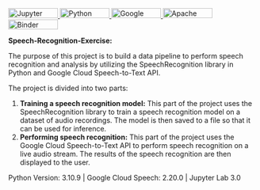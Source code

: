 <a href="https://jupyter.org">
    <img src="https://img.shields.io/badge/jupyter-%23FA0F00.svg?style=for-the-badge&logo=jupyter&logoColor=white" alt="Jupyter Notebook" width="100" height="20">
</a>

<a href="https://www.python.org">
    <img src="https://img.shields.io/badge/python-3670A0?style=for-the-badge&logo=python&logoColor=ffdd54" alt="Python" width="100" height="20">
</a>

<a href="https://cloud.google.com">
    <img src="https://img.shields.io/badge/GoogleCloud-%234285F4.svg?style=for-the-badge&logo=google-cloud&logoColor=white" alt="Google Cloud" width="100" height="20">
</a>

<a href="https://www.apache.org">
    <img src="https://img.shields.io/badge/apache-%23D42029.svg?style=for-the-badge&logo=apache&logoColor=white" alt="Apache" width="100" height="20">
</a>

<a href="https://mybinder.org/v2/gh/JESUSC1/Speech-Recognition-Exercise.git/HEAD">
  <img src="https://mybinder.org/badge_logo.svg" alt="Binder" width="100" height="20">
</a>
</p>

<p><b>Speech-Recognition-Exercise:</b></p>

<p>The purpose of this project is to build a data pipeline to perform speech recognition and analysis by utilizing the SpeechRecognition library in Python and Google Cloud Speech-to-Text API.</p>

<p>The project is divided into two parts:</p>
<ol>
  <li><b>Training a speech recognition model:</b> This part of the project uses the SpeechRecognition library to train a speech recognition model on a dataset of audio recordings. The model is then saved to a file so that it can be used for inference.</li>
    
  <li><b>Performing speech recognition:</b> This part of the project uses the Google Cloud Speech-to-Text API to perform speech recognition on a live audio stream. The results of the speech recognition are then displayed to the user.</li>
</ol>

<p><p>

<p>Python Version: 3.10.9 | Google Cloud Speech: 2.20.0 | Jupyter Lab 3.0</p>

